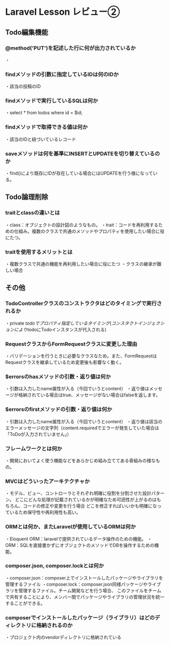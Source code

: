 # Laravel Lesson レビュー②

## Todo編集機能

### @method('PUT')を記述した行に何が出力されているか

・<input type="hidden" name="_method" value="PUT">

### findメソッドの引数に指定しているIDは何のIDか

・該当の投稿のID

### findメソッドで実行しているSQLは何か

・select * from todos where id = $id;

### findメソッドで取得できる値は何か

・該当のIDと紐づいているレコード

### saveメソッドは何を基準にINSERTとUPDATEを切り替えているのか

・find()により既存にIDが存在している場合にはUPDATEを行う様になっている。

## Todo論理削除

### traitとclassの違いとは

・class：オブジェクトの設計図のようなもの。
・trait：コードを再利用するための仕組み。複数のクラスで共通のメソッドやプロパティを使用したい場合に役にたつ。

### traitを使用するメリットとは

・複数クラスで共通の機能を再利用したい場合に役にたつ
・クラスの継承が難しい場合

## その他

### TodoControllerクラスのコンストラクタはどのタイミングで実行されるか

・private $todoでプロパティ指定しているタイミング(コンスタクトインジェクションにより$todoにTodoインスタンスが代入される)

### RequestクラスからFormRequestクラスに変更した理由

・バリデーションを行うときに必要なクラスなため。また、FormRequestはRequestクラスを継承しているため変更後も影響なく動く。  

### $errorsのhasメソッドの引数・返り値は何か

・引数は入力したname属性が入る（今回でいうとcontent）
・返り値はメッセージが格納されている場合はtrue、メッセージがない場合はfalseを返します。

### $errorsのfirstメソッドの引数・返り値は何か

・引数は入力したname属性が入る（今回でいうとcontent）
・返り値は該当のエラーメッセージの文字列（content.requiredでエラーが発生していた場合は「ToDoが入力されていません」）

### フレームワークとは何か

・開発においてよく使う機能などをあらかじめ組み立ててある骨組みの様なもの。

### MVCはどういったアーキテクチャか

・モデル、ビュー、コントローラとそれぞれ明確に役割を分割させた設計パターン。
どこにどんな処理が記載されているかが明確なため可読性が上がるのはもちろん、コードの修正や変更を行う場合
どこを修正すればいいかも明確になっているため保守性や再利用性も高い。

### ORMとは何か、またLaravelが使用しているORMは何か

・Eloquent ORM：laravelで提供されているデータ操作のための機能。
・ORM：SQLを直接書かずにオブジェクトのメソッドでDBを操作するための機能。

### composer.json, composer.lockとは何か

・composer.json：composer上でインストールしたパッケージやライブラリを管理するファイル
・composer.lock：composer.json同様パッケージやライブラリを管理するファイル。チーム開発などを行う場合、
このファイルをチームで共有することにより、メンバー間でパッケージやライブラリの管理状況を統一することができる。


### composerでインストールしたパッケージ（ライブラリ）はどのディレクトリに格納されるのか

・プロジェクト内のvendorディレクトリに格納されている